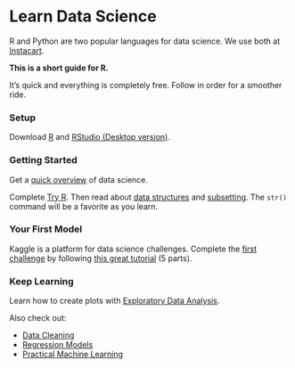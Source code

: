 # Learn Data Science

R and Python are two popular languages for data science. We use both at [Instacart](https://www.instacart.com).

**This is a short guide for R.**

It’s quick and everything is completely free. Follow in order for a smoother ride.

### Setup

Download [R](https://cran.rstudio.com/) and [RStudio (Desktop version)](https://www.rstudio.com/products/RStudio/).

### Getting Started

Get a [quick overview](https://www.coursera.org/learn/data-science-course) of data science.

Complete [Try R](http://tryr.codeschool.com). Then read about [data structures](http://adv-r.had.co.nz/Data-structures.html) and [subsetting](http://adv-r.had.co.nz/Subsetting.html). The `str()` command will be a favorite as you learn.

### Your First Model

Kaggle is a platform for data science challenges. Complete the [first challenge](https://www.kaggle.com/c/titanic) by following [this great tutorial](http://trevorstephens.com/post/72916401642/titanic-getting-started-with-r) (5 parts).

### Keep Learning

Learn how to create plots with [Exploratory Data Analysis](https://www.coursera.org/learn/exploratory-data-analysis).

Also check out:

- [Data Cleaning](https://www.coursera.org/learn/data-cleaning)
- [Regression Models](https://www.coursera.org/learn/regression-models)
- [Practical Machine Learning](https://www.coursera.org/learn/practical-machine-learning)
